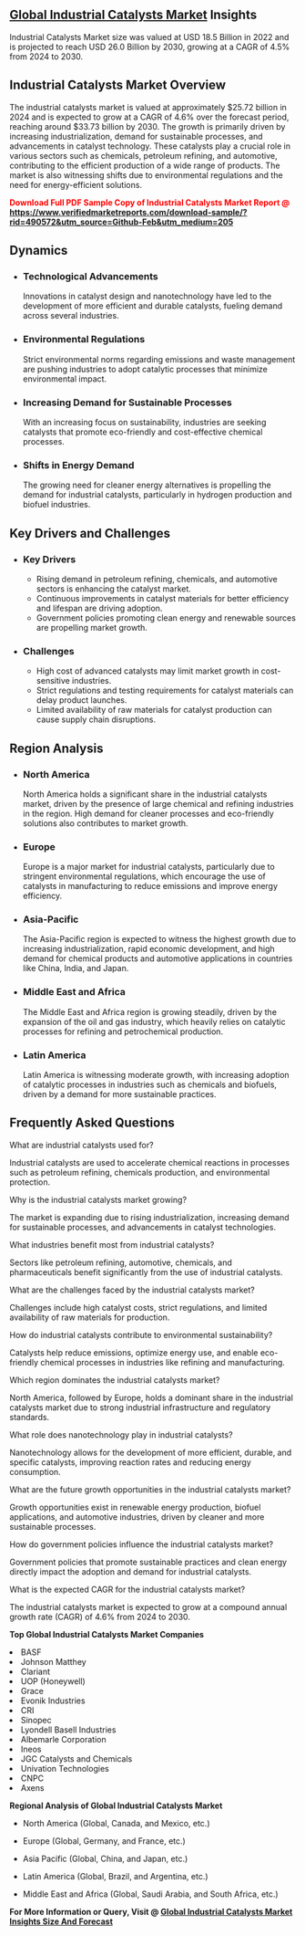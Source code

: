 <h2><a href="https://www.verifiedmarketreports.com/download-sample/?rid=490572&amp;utm_source=Github&amp;utm_medium=205" target="_blank">Global Industrial Catalysts Market</a> Insights</h2><p>Industrial Catalysts Market size was valued at USD 18.5 Billion in 2022 and is projected to reach USD 26.0 Billion by 2030, growing at a CAGR of 4.5% from 2024 to 2030.</p><p> <h2>Industrial Catalysts Market Overview</h2> <p>The industrial catalysts market is valued at approximately $25.72 billion in 2024 and is expected to grow at a CAGR of 4.6% over the forecast period, reaching around $33.73 billion by 2030. The growth is primarily driven by increasing industrialization, demand for sustainable processes, and advancements in catalyst technology. These catalysts play a crucial role in various sectors such as chemicals, petroleum refining, and automotive, contributing to the efficient production of a wide range of products. The market is also witnessing shifts due to environmental regulations and the need for energy-efficient solutions.</p> <p><strong><p><span class=""><span style="color: #ff0000;"><strong>Download Full PDF Sample Copy of Industrial Catalysts Market Report</strong> @ </span><a href="https://www.verifiedmarketreports.com/download-sample/?rid=490572&amp;utm_source=Github-Feb&amp;utm_medium=205" target="_blank">https://www.verifiedmarketreports.com/download-sample/?rid=490572&amp;utm_source=Github-Feb&amp;utm_medium=205</a></span></p></strong></p> <h2>Dynamics</h2> <ul> <li><h3>Technological Advancements</h3> Innovations in catalyst design and nanotechnology have led to the development of more efficient and durable catalysts, fueling demand across several industries. </li> <li><h3>Environmental Regulations</h3> Strict environmental norms regarding emissions and waste management are pushing industries to adopt catalytic processes that minimize environmental impact. </li> <li><h3>Increasing Demand for Sustainable Processes</h3> With an increasing focus on sustainability, industries are seeking catalysts that promote eco-friendly and cost-effective chemical processes. </li> <li><h3>Shifts in Energy Demand</h3> The growing need for cleaner energy alternatives is propelling the demand for industrial catalysts, particularly in hydrogen production and biofuel industries. </li> </ul> <h2>Key Drivers and Challenges</h2> <ul> <li><h3>Key Drivers</h3> <ul> <li>Rising demand in petroleum refining, chemicals, and automotive sectors is enhancing the catalyst market.</li> <li>Continuous improvements in catalyst materials for better efficiency and lifespan are driving adoption.</li> <li>Government policies promoting clean energy and renewable sources are propelling market growth.</li> </ul> </li> <li><h3>Challenges</h3> <ul> <li>High cost of advanced catalysts may limit market growth in cost-sensitive industries.</li> <li>Strict regulations and testing requirements for catalyst materials can delay product launches.</li> <li>Limited availability of raw materials for catalyst production can cause supply chain disruptions.</li> </ul> </li> </ul> <h2>Region Analysis</h2> <ul> <li><h3>North America</h3> North America holds a significant share in the industrial catalysts market, driven by the presence of large chemical and refining industries in the region. High demand for cleaner processes and eco-friendly solutions also contributes to market growth. </li> <li><h3>Europe</h3> Europe is a major market for industrial catalysts, particularly due to stringent environmental regulations, which encourage the use of catalysts in manufacturing to reduce emissions and improve energy efficiency. </li> <li><h3>Asia-Pacific</h3> The Asia-Pacific region is expected to witness the highest growth due to increasing industrialization, rapid economic development, and high demand for chemical products and automotive applications in countries like China, India, and Japan. </li> <li><h3>Middle East and Africa</h3> The Middle East and Africa region is growing steadily, driven by the expansion of the oil and gas industry, which heavily relies on catalytic processes for refining and petrochemical production. </li> <li><h3>Latin America</h3> Latin America is witnessing moderate growth, with increasing adoption of catalytic processes in industries such as chemicals and biofuels, driven by a demand for more sustainable practices. </li> </ul> <h2>Frequently Asked Questions</h2> <p>What are industrial catalysts used for?</p> <p>Industrial catalysts are used to accelerate chemical reactions in processes such as petroleum refining, chemicals production, and environmental protection.</p> <p>Why is the industrial catalysts market growing?</p> <p>The market is expanding due to rising industrialization, increasing demand for sustainable processes, and advancements in catalyst technologies.</p> <p>What industries benefit most from industrial catalysts?</p> <p>Sectors like petroleum refining, automotive, chemicals, and pharmaceuticals benefit significantly from the use of industrial catalysts.</p> <p>What are the challenges faced by the industrial catalysts market?</p> <p>Challenges include high catalyst costs, strict regulations, and limited availability of raw materials for production.</p> <p>How do industrial catalysts contribute to environmental sustainability?</p> <p>Catalysts help reduce emissions, optimize energy use, and enable eco-friendly chemical processes in industries like refining and manufacturing.</p> <p>Which region dominates the industrial catalysts market?</p> <p>North America, followed by Europe, holds a dominant share in the industrial catalysts market due to strong industrial infrastructure and regulatory standards.</p> <p>What role does nanotechnology play in industrial catalysts?</p> <p>Nanotechnology allows for the development of more efficient, durable, and specific catalysts, improving reaction rates and reducing energy consumption.</p> <p>What are the future growth opportunities in the industrial catalysts market?</p> <p>Growth opportunities exist in renewable energy production, biofuel applications, and automotive industries, driven by cleaner and more sustainable processes.</p> <p>How do government policies influence the industrial catalysts market?</p> <p>Government policies that promote sustainable practices and clean energy directly impact the adoption and demand for industrial catalysts.</p> <p>What is the expected CAGR for the industrial catalysts market?</p> <p>The industrial catalysts market is expected to grow at a compound annual growth rate (CAGR) of 4.6% from 2024 to 2030.</p> </p><p><strong>Top Global Industrial Catalysts Market Companies</strong></p><div data-test-id=""><p><li>BASF</li><li> Johnson Matthey</li><li> Clariant</li><li> UOP (Honeywell)</li><li> Grace</li><li> Evonik Industries</li><li> CRI</li><li> Sinopec</li><li> Lyondell Basell Industries</li><li> Albemarle Corporation</li><li> Ineos</li><li> JGC Catalysts and Chemicals</li><li> Univation Technologies</li><li> CNPC</li><li> Axens</li></p><div><strong>Regional Analysis of&nbsp;Global Industrial Catalysts Market</strong></div><ul><li dir="ltr"><p dir="ltr">North America&nbsp;(Global, Canada, and Mexico, etc.)</p></li><li dir="ltr"><p dir="ltr">Europe (Global, Germany, and France, etc.)</p></li><li dir="ltr"><p dir="ltr">Asia Pacific&nbsp;(Global, China, and Japan, etc.)</p></li><li dir="ltr"><p dir="ltr">Latin America&nbsp;(Global, Brazil, and Argentina, etc.)</p></li><li dir="ltr">Middle East and Africa&nbsp;(Global, Saudi Arabia, and South Africa, etc.)</li></ul><p><strong>For More Information or Query, Visit @&nbsp;</strong><strong><a href="https://www.verifiedmarketreports.com/product/industrial-catalysts-market-size-and-forecast/?utm_source=Github&amp;utm_medium=205" target="_blank">Global Industrial Catalysts Market Insights Size And Forecast</a></strong></p></div>
